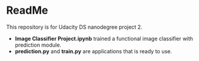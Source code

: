# ReadMe
This repository is for Udacity DS nanodegree project 2. 

- **Image Classifier Project.ipynb** trained a functional image classifier with prediction module. 
- **prediction.py** and **train.py** are applications that is ready to use. 
